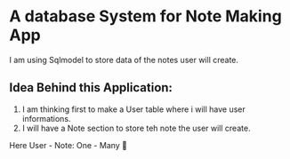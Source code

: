# A database System for Note Making App

I am using Sqlmodel to store data of the notes user will create.


## Idea Behind this Application:

1. I am thinking first to make a User table where i will have user informations.
2. I will have a Note section to store teh note the user will create.

Here User - Note: One - Many 📢


